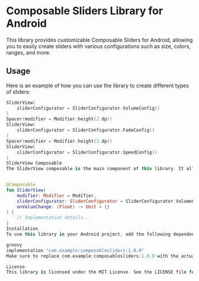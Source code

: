 # Composable Sliders Library for Android

This library provides customizable Composable Sliders for Android, allowing you to easily create sliders with various configurations such as size, colors, ranges, and more.

## Usage

Here is an example of how you can use the library to create different types of sliders:

```kotlin
SliderView(
    sliderConfigurator = SliderConfigurator.VolumeConfig()
)
Spacer(modifier = Modifier.height(2.dp))
SliderView(
    sliderConfigurator = SliderConfigurator.FadeConfig()
)
Spacer(modifier = Modifier.height(2.dp))
SliderView(
    sliderConfigurator = SliderConfigurator.SpeedConfig()
)
SliderView Composable
The SliderView composable is the main component of this library. It allows you to create a slider with a specific configuration. Here's how you can use it:


@Composable
fun SliderView(
    modifier: Modifier = Modifier,
    sliderConfigurator: SliderConfigurator = SliderConfigurator.VolumeConfig(),
    onValueChange: (Float) -> Unit = {}
) {
    // Implementation details...
}
Installation
To use this library in your Android project, add the following dependency to your build.gradle file:

groovy
implementation "com.example:composablesliders:1.0.0"
Make sure to replace com.example:composablesliders:1.0.0 with the actual dependency string for your library.

License
This library is licensed under the MIT License. See the LICENSE file for details.
